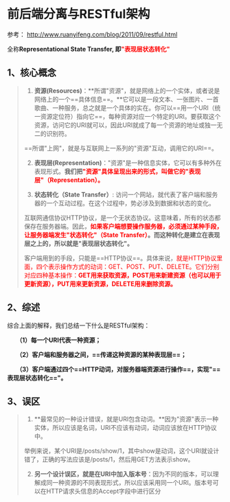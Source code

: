 # 前后端分离与RESTful架构

参考： http://www.ruanyifeng.com/blog/2011/09/restful.html



全称**Representational State Transfer, 即<font color='red'>"表现层状态转化"</font>**



## 1、核心概念

>1. **资源(Resources)**：**所谓"资源"，就是网络上的一个实体，或者说是网络上的一个==具体信息==。**它可以是一段文本、一张图片、一首歌曲、一种服务，总之就是一个具体的实在。你可以==用一个URI（统一资源定位符）指向它==，每种资源对应一个特定的URI。要获取这个资源，访问它的URI就可以，因此URI就成了每一个资源的地址或独一无二的识别符。
>
>   ==所谓"上网"，就是与互联网上一系列的"资源"互动，调用它的URI==。
>
>2. **表现层(Representation)**："资源"是一种信息实体，它可以有多种外在表现形式。**我们把<font color='red'>"资源"具体呈现出来的形式，叫做它的"表现层"（Representation）。</font>**
>
>3. **状态转化（State Transfer）**:  访问一个网站，就代表了客户端和服务器的一个互动过程。在这个过程中，势必涉及到数据和状态的变化。
>
>   互联网通信协议HTTP协议，是一个无状态协议。这意味着，所有的状态都保存在服务器端。因此，**<font color='red'>如果客户端想要操作服务器，必须通过某种手段，让服务器端发生"状态转化"（State Transfer）</font>。而这种转化是建立在表现层之上的，所以就是"表现层状态转化"。**
>
>   客户端用到的手段，只能是==HTTP协议==。具体来说，<font color='red'>就是HTTP协议里面，四个表示操作方式的动词：GET、POST、PUT、DELETE。它们分别对应四种基本操作：**GET用来获取资源，POST用来新建资源（也可以用于更新资源），PUT用来更新资源，DELETE用来删除资源。**</font>



## 2、综述

综合上面的解释，我们总结一下什么是RESTful架构：

　　**（1）每一个URI代表一种资源；**

　　**（2）客户端和服务器之间，==传递这种资源的某种表现层==；**

　　**（3）客户端通过四个==HTTP动词，对服务器端资源进行操作==，实现"==表现层状态转化=="。**



## 3、误区

>1. **最常见的一种设计错误，就是URI包含动词。**因为"资源"表示一种实体，所以应该是名词，URI不应该有动词，动词应该放在HTTP协议中。
>
>   举例来说，某个URI是/posts/show/1，其中show是动词，这个URI就设计错了，正确的写法应该是/posts/1，然后用GET方法表示show。
>
>2. **另一个设计误区，就是在URI中加入版本号**：因为不同的版本，可以理解成同一种资源的不同表现形式，所以应该采用同一个URI。版本号可以在HTTP请求头信息的Accept字段中进行区分